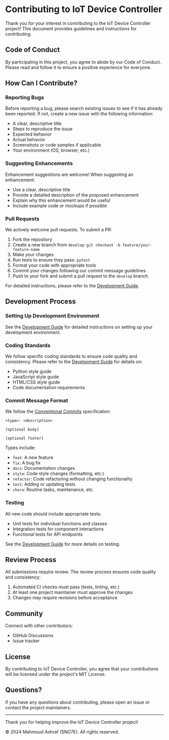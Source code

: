 # Contributing to IoT Device Controller

Thank you for your interest in contributing to the IoT Device Controller project! This document provides guidelines and instructions for contributing.

## Code of Conduct

By participating in this project, you agree to abide by our Code of Conduct. Please read and follow it to ensure a positive experience for everyone.

## How Can I Contribute?

### Reporting Bugs

Before reporting a bug, please search existing issues to see if it has already been reported. If not, create a new issue with the following information:

- A clear, descriptive title
- Steps to reproduce the issue
- Expected behavior
- Actual behavior
- Screenshots or code samples if applicable
- Your environment (OS, browser, etc.)

### Suggesting Enhancements

Enhancement suggestions are welcome! When suggesting an enhancement:

- Use a clear, descriptive title
- Provide a detailed description of the proposed enhancement
- Explain why this enhancement would be useful
- Include example code or mockups if possible

### Pull Requests

We actively welcome pull requests. To submit a PR:

1. Fork the repository
2. Create a new branch from `develop`: `git checkout -b feature/your-feature-name`
3. Make your changes
4. Run tests to ensure they pass: `pytest`
5. Format your code with appropriate tools
6. Commit your changes following our commit message guidelines
7. Push to your fork and submit a pull request to the `develop` branch

For detailed instructions, please refer to the [Development Guide](docs/development.md).

## Development Process

### Setting Up Development Environment

See the [Development Guide](docs/development.md) for detailed instructions on setting up your development environment.

### Coding Standards

We follow specific coding standards to ensure code quality and consistency. Please refer to the [Development Guide](docs/development.md) for details on:

- Python style guide
- JavaScript style guide
- HTML/CSS style guide
- Code documentation requirements

### Commit Message Format

We follow the [Conventional Commits](https://www.conventionalcommits.org/) specification:

```
<type>: <description>

[optional body]

[optional footer]
```

Types include:

- `feat`: A new feature
- `fix`: A bug fix
- `docs`: Documentation changes
- `style`: Code style changes (formatting, etc.)
- `refactor`: Code refactoring without changing functionality
- `test`: Adding or updating tests
- `chore`: Routine tasks, maintenance, etc.

### Testing

All new code should include appropriate tests:

- Unit tests for individual functions and classes
- Integration tests for component interactions
- Functional tests for API endpoints

See the [Development Guide](docs/development.md) for more details on testing.

## Review Process

All submissions require review. The review process ensures code quality and consistency:

1. Automated CI checks must pass (tests, linting, etc.)
2. At least one project maintainer must approve the changes
3. Changes may require revisions before acceptance

## Community

Connect with other contributors:

- GitHub Discussions
- Issue tracker

## License

By contributing to IoT Device Controller, you agree that your contributions will be licensed under the project's MIT License.

## Questions?

If you have any questions about contributing, please open an issue or contact the project maintainers.

---

Thank you for helping improve the IoT Device Controller project!

© 2024 Mahmoud Ashraf (SNO7E). All rights reserved. 
